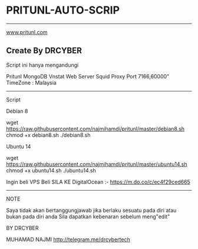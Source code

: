 # PRITUNL-AUTO-SCRIP
---------------------------------------------------
www.pritunl.com

Create By DRCYBER
-----------------------------------------


Script ini hanya mengandungi

Pritunl
MongoDB
Vnstat
Web Server
Squid Proxy Port 7166,60000"
TimeZone : Malaysia


----------------------------------------
Script

Debian 8

wget https://raw.githubusercontent.com/najmihamdi/pritunl/master/debian8.sh
chmod +x debian8.sh
./debian8.sh

Ubuntu 14

wget https://raw.githubusercontent.com/najmihamdi/pritunl/master/ubuntu14.sh
chmod +x ubuntu14.sh
./ubuntu14.sh


Ingin beli VPS Beli SILA KE DigitalOcean :- https://m.do.co/c/ec4f29ced665

----------------------------------------


NOTE

Saya tidak akan bertanggungjawab jika berlaku sesuatu pada diri atau bukan pada diri anda
Sila dapatkan kebenaran sebelum meng"edit"

BY DRCYBER

MUHAMAD NAJMI http://telegram.me/drcybertech

